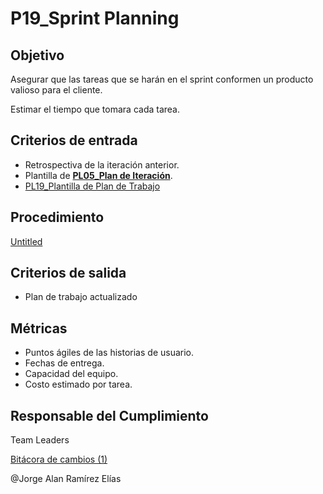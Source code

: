 # P19_Sprint Planning

## **Objetivo**

Asegurar que las tareas que se harán en el sprint conformen un producto valioso para el cliente.

Estimar el tiempo que tomara cada tarea.

## Criterios de entrada

- Retrospectiva de la iteración anterior.
- Plantilla de [**PL05_Plan de Iteración**](../Plantillas%20afe79d22a53b40d3bb2885218d181405/PL05_Plan%20de%20Iteracio%CC%81n%2079917292673a47a4b2134da7761ea0a7.md).
- [PL19_Plantilla de Plan de Trabajo](../Plantillas%20afe79d22a53b40d3bb2885218d181405/PL19_Plantilla%20de%20Plan%20de%20Trabajo%200b096ad6345e4d89bb7aeee502892c48.md)

## Procedimiento

[Untitled](P19_Sprint%20Planning%2038496412c5c84378b582eb61bfc071ff/Untitled%20Database%206ac901cceb544d1d896feca36543704e.csv)

## Criterios de salida

- Plan de trabajo actualizado

## Métricas

- Puntos ágiles de las historias de usuario.
- Fechas de entrega.
- Capacidad del equipo.
- Costo estimado por tarea.

## Responsable del Cumplimiento

Team Leaders

[Bitácora de cambios (1)](P19_Sprint%20Planning%2038496412c5c84378b582eb61bfc071ff/Bita%CC%81cora%20de%20cambios%20(1)%2041d9a555e98f4e268a3f447877cd814e.csv)

@Jorge Alan Ramírez Elías